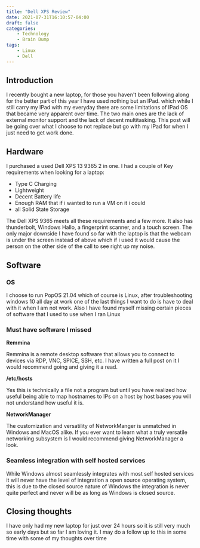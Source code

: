 ```yaml
---
title: "Dell XPS Review"
date: 2021-07-31T16:10:57-04:00
draft: false
categories:
    - Technology
    - Brain Dump
tags:
    - Linux
    - Dell
---
```

## Introduction
I recently bought a new laptop, for those you haven't been following along for the better part of this year I have used nothing but an IPad. which while I still carry my IPad with my everyday there are some limitations of IPad OS that became very apparent over time. The two main ones are the lack of external monitor support and the lack of decent multitasking. This post will be going over what I choose to not replace but go with my IPad for when I just need to get work done.

## Hardware
I purchased a used Dell XPS 13 9365 2 in one. I had a couple of Key requirements when looking for a laptop:
- Type C Charging
- Lightweight
- Decent Battery life
- Enough RAM that if i wanted to run a VM on it i could
- all Solid State Storage

The Dell XPS 9365 meets all these requirements and a few more. It also has thunderbolt, Windows Hallo, a fingerprint scanner, and a touch screen. The only major downside I have found so far with the laptop is that the webcam is under the screen instead of above which if i used it would cause the person on the other side of the call to see right up my noise.

## Software
### OS
I choose to run PopOS 21.04 which of course is Linux, after troubleshooting windows 10 all day at work one of the last things I want to do is have to deal with it when I am not work. Also I have found myself missing certain pieces of software that I used to use when I ran Linux

### Must have software I missed
**Remmina**

Remmina is a remote desktop software that allows you to connect to devices via RDP, VNC, SPICE, SSH, etc. I have written a full post on it I would recommend going and giving it a read.

**/etc/hosts**

Yes this is technically a file not a program but until you have realized how useful being able to map hostnames to IPs on a host by host bases you will not understand how useful it is.

**NetworkManager**

The customization and versatility of NetworkManger is unmatched in Windows and MacOS alike. If you ever want to learn what a truly versatile networking subsystem is I would recommend giving NetworkManager a look. 

### Seamless integration with self hosted services
While Windows almost seamlessly integrates with most self hosted services it will never have the level of integration a open source operating system, this is due to the closed source nature of Windows the integration is never quite perfect and never will be as long as Windows is closed source. 

## Closing thoughts
I have only had my new laptop for just over 24 hours so it is still very much so early days but so far I am loving it. I may do a follow up to this in some time with some of my thoughts over time
